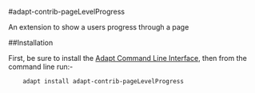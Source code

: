 #adapt-contrib-pageLevelProgress

An extension to show a users progress through a page

##Installation

First, be sure to install the [Adapt Command Line Interface](https://github.com/adaptlearning/adapt-cli), then from the command line run:-

        adapt install adapt-contrib-pageLevelProgress


